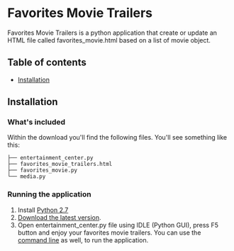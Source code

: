 # Favorites Movie Trailers

Favorites Movie Trailers is a python application that create or update an HTML file called favorites_movie.html based on a list of movie object.

## Table of contents

- [Installation](#installation)

## Installation

### What's included

Within the download you'll find the following files. You'll see something like this:

```
├── entertainment_center.py
├── favorites_movie_trailers.html
├── favorites_movie.py
└── media.py
```

### Running the application

1. Install [Python 2.7](https://docs.python.org/2/using/index.html)
2. [Download the latest version](https://github.com/jlulloav/favorites_movie_trailers/archive/master.zip).
3. Open entertainment_center.py file using IDLE (Python GUI), press F5 button and enjoy your favorites movie trailers. You can use the [command line](https://docs.python.org/2/using/cmdline.html#command-line) as well, to run the application.